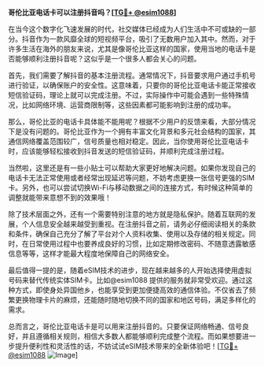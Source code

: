 **哥伦比亚电话卡可以注册抖音吗？[[TG💪+ @esim1088](https://t.me/s/esim1088)]**

在当今这个数字化飞速发展的时代，社交媒体已经成为人们生活中不可或缺的一部分。抖音作为一款风靡全球的短视频平台，吸引了无数用户加入其中。然而，对于许多生活在海外的朋友来说，尤其是像哥伦比亚这样的国家，使用当地的电话卡是否能够顺利注册抖音呢？这似乎是一个很多人都会关心的问题。

首先，我们需要了解抖音的基本注册流程。通常情况下，抖音要求用户通过手机号进行验证，以确保账户的安全性。这意味着，只要你的哥伦比亚电话卡能正常接收短信验证码，理论上就可以完成注册。不过，实际操作中可能会遇到一些特殊情况，比如网络环境、运营商限制等，这些因素都可能影响到注册的成功率。

那么，哥伦比亚的电话卡具体能不能用呢？根据不少用户的反馈来看，大部分情况下是没有问题的。哥伦比亚作为一个拥有丰富文化背景和多元社会结构的国家，其通信网络覆盖范围较广，信号质量也相对稳定。因此，当你使用哥伦比亚电话卡时，应该能够轻松接收到抖音发送的短信验证码，并顺利完成注册过程。

当然啦，这里还是有一些小贴士可以帮助大家更好地解决问题。如果你发现自己的电话卡无法正常使用或者经常出现延迟等问题，不妨考虑更换一张信号更强的SIM卡。另外，也可以尝试切换Wi-Fi与移动数据之间的连接方式，有时候这种简单的调整就能带来意想不到的效果哦！

除了技术层面之外，还有一个需要特别注意的地方就是隐私保护。随着互联网的发展，个人信息安全越来越受到重视。在注册抖音之前，请务必仔细阅读相关的条款和条件，确保自己充分了解了平台对个人资料收集、使用以及存储的相关规定。同时，在日常使用过程中也要养成良好的习惯，比如定期修改密码、不随意透露敏感信息等等，这样才能最大程度地保障自己的网络安全。

最后值得一提的是，随着eSIM技术的进步，现在越来越多的人开始选择使用虚拟号码来替代传统实体SIM卡。比如@esim1088 提供的服务就非常受欢迎。通过这种方式，即使身处异国他乡，也能享受到更加便捷高效的通信体验。不仅省去了频繁更换物理卡片的麻烦，还能随时随地切换不同的国家和地区号码，满足多样化的需求。

总而言之，哥伦比亚电话卡是可以用来注册抖音的。只要保证网络畅通、信号良好，并且遵循相关规则，相信大多数人都能够顺利完成整个流程。而如果想要进一步提升便利性和灵活性的话，不妨试试eSIM技术带来的全新体验吧！[[TG💪+ @esim1088](https://t.me/s/esim1088) ![Image](https://i.postimg.cc/4NQfJmqS/Snipaste-2025-05-13-00-14-12.png)]
